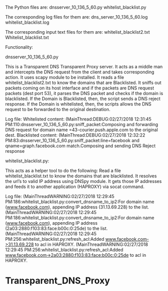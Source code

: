 The Python files are: 
dnsserver_10_136_5_60.py
whitelist_blacklist.py

The corresponding log files for them are:
dns_server_10_136_5_60.log
whitelist_blacklist.log

The corresponding input text files for them are:
whitelist_blacklist2.txt
Whitelist_blacklist.txt

Functionality:

dnsserver_10_136_5_60.py

This is a Transparent DNS Transparent Proxy server.
It acts as a middle man and intercepts the DNS request from the client and takes corresponding action.
It uses scapy module to be installed.
It reads a file whitelist_blacklist2.txt to know the domains that are Blacklisted.
It sniffs out packets coming on its host interface and if the packets are DNS request packets (dest port 53), it parses the DNS packet and checks if the domain is blacklisted. 
If the Domain is Blacklisted, then, the script sends a DNS reject response.
If the Domain is whitelisted, then, the scripts allows the DNS request to be forwarded to the original destination.

Log file:
Whitelisted content: (MainThread:DEBUG:02/27/2018 12:31:45 PM:110:dnsserver_10_136_5_60.py:sniff_packet:Composing and forwarding DNS request for domain name =43-courier.push.apple.com to the original dest.
Blacklisted content: (MainThread:DEBUG:02/27/2018 12:32:22 PM:83:dnsserver_10_136_5_60.py:sniff_packet:line=facebook and qname=graph.facebook.com match.Composing and sending DNS Reject response

whitelist_blacklist.py:

This acts as a helper tool to do the following:
Read a file whitelist_blacklist.txt to know the domains that are blacklisted.
It resolves the url’s to valid IP address using DNSpy module.
It gets those IP addresses and feeds it to another application (HAPROXY) via socat command.

Log file:
(MainThreadWARNING:02/27/2018 12:29:45 PM:186:whitelist_blacklist.py:convert_dnsname_to_ip2:For domain name (www.facebook.com), appending IP address (31.13.69.228) to the list.
(MainThreadWARNING:02/27/2018 12:29:45 PM:186:whitelist_blacklist.py:convert_dnsname_to_ip2:For domain name (www.facebook.com), appending IP address (2a03:2880:f103:83:face:b00c:0:25de) to the list.
(MainThreadWARNING:02/27/2018 12:29:45 PM:256:whitelist_blacklist.py:refresh_acl:Added www.facebook.com->31.13.69.228 to acl in HAPROXY.
(MainThreadWARNING:02/27/2018 12:29:45 PM:256:whitelist_blacklist.py:refresh_acl:Added www.facebook.com->2a03:2880:f103:83:face:b00c:0:25de to acl in HAPROXY.


# Transparent_DNS_Proxy
